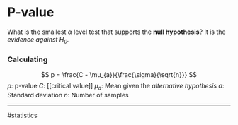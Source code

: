 # P-value
What is the smallest $\alpha$ level test that supports the **null hypothesis**? It is the *evidence against $H_{0}$.*

### Calculating
$$
p = \frac{C - \mu_{a}}{\frac{\sigma}{\sqrt{n}}}
$$
$p$: p-value
$C$: [[critical value]]
$\mu_{a}$: Mean given the *alternative hypothesis*
$\sigma$: Standard deviation
$n$: Number of samples




---
#statistics